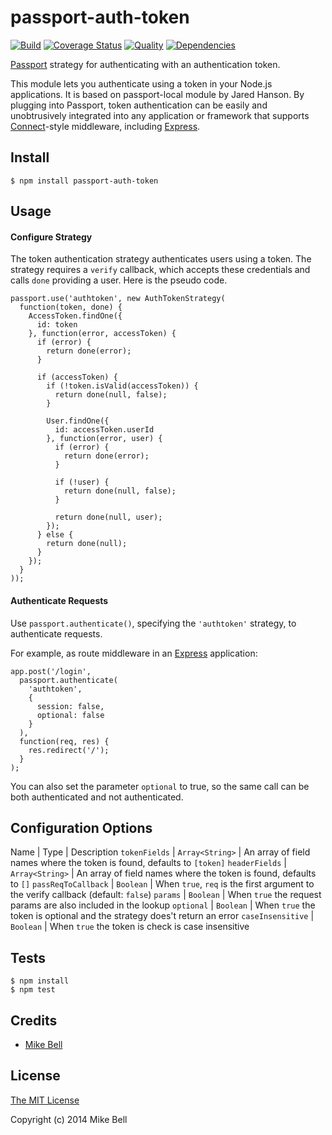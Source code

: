 # passport-auth-token

[![Build](https://travis-ci.org/mbell8903/passport-auth-token.png)](https://travis-ci.org/mbell8903/passport-auth-token)
[![Coverage Status](https://coveralls.io/repos/mbell8903/passport-auth-token/badge.png)](https://coveralls.io/r/mbell8903/passport-auth-token)
[![Quality](https://codeclimate.com/github/mbell8903/passport-auth-token.png)](https://codeclimate.com/github/mbell8903/passport-auth-token)
[![Dependencies](https://david-dm.org/mbell8903/passport-auth-token.png)](https://david-dm.org/mbell8903/passport-auth-token)


[Passport](http://passportjs.org/) strategy for authenticating with an authentication token.

This module lets you authenticate using a token in your Node.js
applications. It is based on passport-local module by Jared Hanson.
By plugging into Passport, token authentication can be easily and
unobtrusively integrated into any application or framework that supports
[Connect](http://www.senchalabs.org/connect/)-style middleware, including
[Express](http://expressjs.com/).

## Install

    $ npm install passport-auth-token

## Usage

#### Configure Strategy

The token authentication strategy authenticates users using a token.
The strategy requires a `verify` callback, which accepts these
credentials and calls `done` providing a user.
Here is the pseudo code.

    passport.use('authtoken', new AuthTokenStrategy(
      function(token, done) {
        AccessToken.findOne({
          id: token
        }, function(error, accessToken) {
          if (error) {
            return done(error);
          }

          if (accessToken) {
            if (!token.isValid(accessToken)) {
              return done(null, false);
            }

            User.findOne({
              id: accessToken.userId
            }, function(error, user) {
              if (error) {
                return done(error);
              }

              if (!user) {
                return done(null, false);
              }

              return done(null, user);
            });
          } else {
            return done(null);
          }
        });
      }
    ));

#### Authenticate Requests

Use `passport.authenticate()`, specifying the `'authtoken'` strategy, to
authenticate requests.

For example, as route middleware in an [Express](http://expressjs.com/)
application:

    app.post('/login',
      passport.authenticate(
        'authtoken',
        {
          session: false,
          optional: false
        }
      ),
      function(req, res) {
        res.redirect('/');
      }
    );

You can also set the parameter `optional` to true, so the same call can be both authenticated and not authenticated.

## Configuration Options

Name | Type | Description
`tokenFields` | `Array<String>` | An array of field names where the token is found, defaults to `[token]`
`headerFields` | `Array<String>` | An array of field names where the token is found, defaults to `[]`
`passReqToCallback` | `Boolean` | When `true`, `req` is the first argument to the verify callback (default: `false`)
`params` | `Boolean` | When `true` the request params are also included in the lookup
`optional` | `Boolean` | When `true` the token is optional and the strategy does't return an error
`caseInsensitive` | `Boolean` | When `true` the token is check is case insensitive

## Tests

    $ npm install
    $ npm test

## Credits

  - [Mike Bell](http://github.com/mbell8903)

## License

[The MIT License](http://opensource.org/licenses/MIT)

Copyright (c) 2014 Mike Bell
